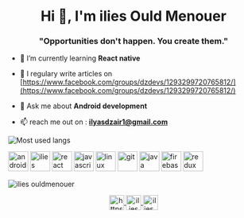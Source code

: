 <h1 align="center">Hi 👋, I'm ilies Ould Menouer</h1>
<h3 align="center">"Opportunities don't happen. You create them."</h3>





- 🌱 I’m currently learning **React native**

- 📝 I regulary write articles on [https://www.facebook.com/groups/dzdevs/1293299720765812/](https://www.facebook.com/groups/dzdevs/1293299720765812/)

- 💬 Ask me about **Android development**

- 📫 reach me out on :  **ilyasdzair1@gmail.com**

![Most used langs](https://github-readme-stats.vercel.app/api/top-langs/?username=ilies-space&layout=compact)



<p align="left">
  
  <img src="https://devicons.github.io/devicon/devicon.git/icons/android/android-original-wordmark.svg" alt="android" width="40" height="40"/>
    <img src="https://reactnative.dev/img/header_logo.svg" alt="ilies ouldmenouer" width="40" height="40"/>
  <img src="https://devicons.github.io/devicon/devicon.git/icons/react/react-original-wordmark.svg" alt="react" width="40" height="40"/>
  <img src="https://devicons.github.io/devicon/devicon.git/icons/javascript/javascript-original.svg" alt="javascript" width="40" height="40"/> 
  <img src="https://devicons.github.io/devicon/devicon.git/icons/linux/linux-original.svg" alt="linux" width="40" height="40"/> 
  <img src="https://www.vectorlogo.zone/logos/git-scm/git-scm-icon.svg" alt="git" width="40" height="40"/> 
  <img src="https://devicons.github.io/devicon/devicon.git/icons/java/java-original-wordmark.svg" alt="java" width="40" height="40"/>
  <img src="https://www.vectorlogo.zone/logos/firebase/firebase-icon.svg" alt="firebase" width="40" height="40"/> 
  <img src="https://devicons.github.io/devicon/devicon.git/icons/redux/redux-original.svg" alt="redux" width="40" height="40"/>
  
  </p>

<p align="left">
  <img src="https://komarev.com/ghpvc/?username=ilies-space" alt="ilies ouldmenouer" />
</p>

  <p align="center">

<a href="https://www.linkedin.com/in/ilies-ould-menouer-6a02111a2/" target="blank">
  <img align="center" src="https://cdn.pixabay.com/photo/2017/12/06/04/57/linkedin-3000959_1280.png" alt="https://www.linkedin.com/in/ilies-ould-menouer-6a02111a2/" height="30" width="30" />
</a>
<a href="https://www.facebook.com/ilies.ouldmenouer" target="blank">
  <img align="center" src="https://cdn.icon-icons.com/icons2/1826/PNG/512/4202110facebooklogosocialsocialmedia-115707_115594.png" alt="ilies ouldmenouer" height="30" width="30" />
</a>
<a href="https://instagram.com/ilies_ouldmenouer" target="blank">
  <img align="center" src="https://upload.wikimedia.org/wikipedia/commons/thumb/a/a5/Instagram_icon.png/1024px-Instagram_icon.png" alt="ilies_ouldmenouer" height="30" width="30" />
</a>
</p>


